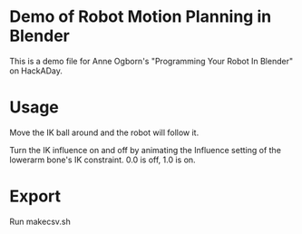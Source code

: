 # Demo of Robot Motion Planning in Blender

This is a demo file for Anne Ogborn's "Programming Your Robot In Blender" on HackADay.

# Usage

Move the IK ball around and the robot will follow it.

Turn the IK influence on and off by animating the Influence setting of the lowerarm bone's IK constraint.
0.0 is off, 1.0 is on.

# Export

Run makecsv.sh
